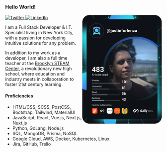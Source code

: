 ### Hello World!

<div align="left">
  <a href="https://twitter.com/JustinForNYC"  target="_blank">
    <img
      src="https://img.shields.io/twitter/follow/JustinForNYC?label=Twitter&logo=twitter&style=flat-square&color=1da1f2&logoColor=ffffff"
      alt="Twitter"
    />
  </a>
  <a href="www.linkedin.com/in/justinforlenza" target="_blank">
    <img
      src="https://img.shields.io/static/v1?logo=linkedin&style=flat-square&color=0072b1&label=LinkedIn&message=%E2%98%86"
      alt="LinkedIn"
    />
  </a>

  <a href="https://app.daily.dev/justinforlenza" target="_blank">
    <img src="https://github.com/justinforlenza/justinforlenza/blob/main/devcard.svg" width="256" align="right" alt="Justin Forlenza's Dev Card"/>
  </a>
</div>

I am a Full Stack Developer & I.T. Specialist living in New York City, with a passion for developing intuitive solutions for any problem.

In addition to my work as a developer, i am also a full time teacher at the [Brooklyn STEAM Center](https://www.brooklynsteamcenter.org), a revolutionary new high school, where education and industry meets in collaboration to foster 21st century learning.


#### Proficiencies 
- HTML/CSS, SCSS, PostCSS, Bootstrap, Tailwind, MaterialUI
- JavaScript, React, Vue.js, Next.js, Nuxt.js
- Python, GoLang, Node.js
- SQL, MongoDB, Prisma, NoSQL
- Google Cloud, AWS, Docker, Kubernetes, Linux
- Jira, GitHub, Trello

